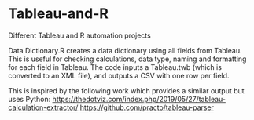 # Tableau-and-R
Different Tableau and R automation projects


Data Dictionary.R creates a data dictionary using all fields from Tableau.  This is useful for checking calculations, data type, naming and formatting for each field in Tableau. The code inputs a Tableau.twb (which is converted to an XML file), and outputs a CSV with one row per field. 

This is inspired by the following work which provides a similar output but uses Python:
https://thedotviz.com/index.php/2019/05/27/tableau-calculation-extractor/
https://github.com/practo/tableau-parser

